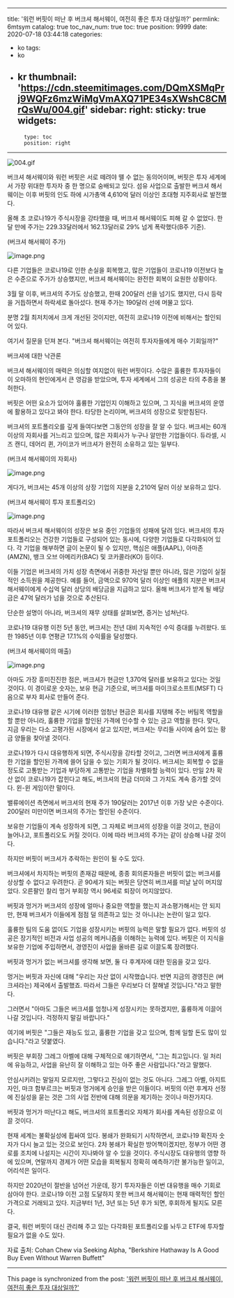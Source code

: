 
---
title: '워런 버핏이 떠난 후 버크셔 해서웨이, 여전히 좋은 투자 대상일까?'
permlink: 6mtsym
catalog: true
toc_nav_num: true
toc: true
position: 9999
date: 2020-07-18 03:44:18
categories:
- ko
tags:
- ko
- kr
thumbnail: 'https://cdn.steemitimages.com/DQmXSMqPrj9WQFz6mzWiMgVmAXQ71PE34sXWshC8CMrQsWu/004.gif'
sidebar:
    right:
        sticky: true
widgets:
    -
        type: toc
        position: right
---


![004.gif](https://cdn.steemitimages.com/DQmXSMqPrj9WQFz6mzWiMgVmAXQ71PE34sXWshC8CMrQsWu/004.gif)

버크셔 해서웨이와 워런 버핏은 서로 떼려야 뗄 수 없는 동의어이며, 버핏은 투자 세계에서 가장 위대한 투자자 중 한 명으로 숭배되고 있다. 섬유 사업으로 출발한 버크셔 해서웨이는 이후 버핏의 인도 하에 시가총액 4,610억 달러 이상인 초대형 지주회사로 발전했다.
 
올해 초 코로나19가 주식시장을 강타했을 때, 버크셔 해서웨이도 피해 갈 수 없었다. 한 달 만에 주가는 229.33달러에서 162.13달러로 29% 넘게 폭락했다(B주 기준).
 
(버크셔 해서웨이 주가)

![image.png](https://cdn.steemitimages.com/DQmbxj4dJrdPSrF2TDmSt3xVfiXUETpvTkjSqL5aRBiNfwL/image.png)

다른 기업들은 코로나19로 인한 손실을 회복했고, 많은 기업들이 코로나19 이전보다 높은 수준으로 주가가 상승했지만, 버크셔 해서웨이는 완전한 회복이 요원한 상황이다.
 
3월 말 이후, 버크셔의 주가도 상승했고, 한때 200달러 선을 넘기도 했지만, 다시 등락을 거듭하면서 하락세로 돌아섰다. 현재 주가는 190달러 선에 머물고 있다.
 
분명 2월 최저치에서 크게 개선된 것이지만, 여전히 코로나19 이전에 비해서는 할인되어 있다.
 
여기서 질문을 던져 본다. "버크셔 해서웨이는 여전히 투자자들에게 매수 기회일까?"
 
버크셔에 대한 낙관론
 
버크셔 해서웨이의 매력은 의심할 여지없이 워런 버핏이다. 수많은 훌륭한 투자자들이 이 오마하의 현인에게서 큰 영감을 받았으며, 투자 세계에서 그의 성공은 타의 추종을 불허한다.
 
버핏은 어떤 요소가 있어야 훌륭한 기업인지 이해하고 있으며, 그 지식을 버크셔의 운영에 활용하고 있다고 봐야 한다. 타당한 논리이며, 버크셔의 성장으로 뒷받침된다.
 
버크셔의 포트폴리오를 깊게 들여다보면 그동안의 성장을 잘 알 수 있다. 버크셔는 60개 이상의 자회사를 거느리고 있으며, 많은 자회사가 누구나 알만한 기업들이다. 듀라셀, 시즈 캔디, 데어리 퀸, 가이코가 버크셔가 완전히 소유하고 있는 일부다.
 
(버크셔 해서웨이의 자회사)

![image.png](https://cdn.steemitimages.com/DQmYkkiqAVhAzyHAu7QGHHTtwgagf7tyF5oRSFgYJvgioEu/image.png)

게다가, 버크셔는 45개 이상의 상장 기업의 지분을 2,210억 달러 이상 보유하고 있다.
 
(버크셔 해서웨이 투자 포트폴리오)

![image.png](https://cdn.steemitimages.com/DQmdrkYLrr8ghuZoGK51sonGjGM8cCWPXkRDRnVqnudk73k/image.png)

따라서 버크셔 해서웨이의 성장은 보유 중인 기업들의 성패에 달려 있다. 버크셔의 투자 포트폴리오는 건강한 기업들로 구성되어 있는 동시에, 다양한 기업들로 다각화되어 있다. 각 기업을 해부하면 글이 논문이 될 수 있지만, 핵심은 애플(AAPL), 아마존(AMZN), 뱅크 오브 아메리카(BAC) 및 코카콜라(KO) 등이다.
 
이들 기업은 버크셔의 가치 성장 측면에서 귀중한 자산일 뿐만 아니라, 많은 기업이 실질적인 소득원을 제공한다. 예를 들어, 금액으로 970억 달러 이상인 애플의 지분은 버크셔 해서웨이에게 수십억 달러 상당의 배당금을 지급하고 있다. 올해 버크셔가 받게 될 배당금은 47억 달러가 넘을 것으로 추산된다.
 
단순한 설명이 아니라, 버크셔의 재무 상태를 살펴보면, 증거는 넘쳐난다.
 
코로나19 대유행 이전 5년 동안, 버크셔는 전년 대비 지속적인 수익 증대를 누려왔다. 또한 1985년 이후 연평균 17.1%의 수익률을 달성했다.
 
(버크셔 해서웨이의 매출)

![image.png](https://cdn.steemitimages.com/DQmWYkhY9J3MYVXNNt1CYTXmFP6xGin74hJfeSgENGesxHS/image.png)

아마도 가장 흥미진진한 점은, 버크셔가 현금만 1,370억 달러를 보유하고 있다는 것일 것이다. 이 경이로운 숫자는, 보유 현금 기준으로, 버크셔를 마이크로소프트(MSFT) 다음으로 부자 회사로 만들어 준다.
 
코로나19 대유행 같은 시기에 이러한 엄청난 현금은 회사를 지탱해 주는 버팀목 역할을 할 뿐만 아니라, 훌륭한 기업을 할인된 가격에 인수할 수 있는 금고 역할을 한다. 맞다, 지금 우리는 다소 고평가된 시장에서 살고 있지만, 버크셔는 무리들 사이에 숨어 있는 황금 양들을 찾아낼 것이다.
 
코로나19가 다시 대유행하게 되면, 주식시장을 강타할 것이고, 그러면 버크셔에게 훌륭한 기업을 할인된 가격에 쓸어 담을 수 있는 기회가 될 것이다. 버크셔는 회복할 수 없을 정도로 고통받는 기업과 부당하게 고통받는 기업을 차별화할 능력이 있다. 만일 2차 확산 없이 코로나19가 잡힌다고 해도, 버크셔의 현금 더미와 그 가치도 계속 증가할 것이다. 윈-윈 게임이란 말이다.
 
밸류에이션 측면에서 버크셔의 현재 주가 190달러는 2017년 이후 가장 낮은 수준이다. 200달러 미만이면 버크셔의 주가는 할인된 수준이다.
 
보유한 기업들이 계속 성장하게 되면, 그 자체로 버크셔의 성장을 이끌 것이고, 현금이 늘어나고, 포트폴리오도 커질 것이다. 이에 따라 버크셔의 주가는 같이 상승해 나갈 것이다.
 
하지만 버핏이 버크셔가 추락하는 원인이 될 수도 있다.
 
버크셔에서 차지하는 버핏의 존재감 때문에, 종종 회의론자들은 버핏이 없는 버크셔를 상상할 수 없다고 우려한다. 곧 90세가 되는 버핏은 당연히 버크셔를 떠날 날이 머지않았다. 오른팔인 찰리 멍거 부회장 역시 96세로 퇴장이 머지않았다.
 
버핏과 멍거가 버크셔의 성장에 얼마나 중요한 역할을 했는지 과소평가해서는 안 되지만, 현재 버크셔가 이들에게 점점 덜 의존하고 있는 것 아니냐는 논란이 일고 있다.
 
훌륭한 팀의 도움 없이도 기업을 성장시키는 버핏의 능력은 말할 필요가 없다. 버핏의 성공은 장기적인 비전과 사업 성공의 메커니즘을 이해하는 능력에 있다. 버핏은 이 지식을 보유한 기업에 주입하면서, 경영진이 사업을 올바른 길로 이끌도록 장려했다.
 
버핏과 멍거가 없는 버크셔를 생각해 보면, 둘 다 후계자에 대한 믿음을 갖고 있다.
 
멍거는 버핏과 자신에 대해 "우리는 자산 없이 시작했습니다. 반면 지금의 경영진은 (버크셔라는) 제국에서 출발했죠. 따라서 그들은 우리보다 더 잘해낼 것입니다."라고 말한다.
 
그러면서 "아마도 그들은 버크셔를 엄청나게 성장시키는 못하겠지만, 훌륭하게 이끌어나갈 것입니다. 걱정하지 말길 바랍니다."
 
여기에 버핏은 "그들은 재능도 있고, 훌륭한 기업을 갖고 있으며, 함께 일할 돈도 많이 있습니다."라고 덧붙였다.
 
버핏은 부회장 그레그 아벨에 대해 구체적으로 얘기하면서, "그는 최고입니다. 일 처리에 유능하고, 사업을 유난히 잘 이해하고 있는 아주 좋은 사람입니다."라고 말했다.
 
안심시키려는 말일지 모르지만, 그렇다고 진심이 없는 것도 아니다. 그레그 아벨, 아지트 자인, 마크 함부르크는 버핏과 멍거에게 승인을 받은 이들이다. 버핏의 이런 후계자 선정에 진실성을 묻는 것은 그의 사업 전반에 대해 의문을 제기하는 것이나 마찬가지다.
 
버핏과 멍거가 떠난다고 해도, 버크셔의 포트폴리오 자체가 회사를 계속된 성장으로 이끌 것이다.
 
현재 세계는 불확실성에 휩싸여 있다. 봉쇄가 완화되기 시작하면서, 코로나19 확진자 숫자가 다시 늘고 있는 것으로 보인다. 2차 봉쇄가 확실한 방어책이겠지만, 정부가 어떤 경로를 조치에 나설지는 시간이 지나봐야 알 수 있을 것이다. 주식시장도 대유행의 영향 하에 있으며, 연말까지 경제가 어떤 모습을 회복될지 정확히 예측하기란 불가능한 일이고, 어리석은 일이다.
 
하지만 2020년이 절반을 넘어선 가운데, 장기 투자자들은 이번 대유행을 매수 기회로 삼아야 한다. 코로나19 이전 고점 도달하지 못한 버크셔 해서웨이는 현재 매력적인 할인 가격으로 거래되고 있다. 지금부터 1년, 3년 또는 5년 후가 되면, 후회하게 될지도 모른다.
 
결국, 워런 버핏이 대신 관리해 주고 있는 다각화된 포트폴리오를 놔두고 ETF에 투자할 필요가 없을 수도 있다.
 
자료 출처: Cohan Chew via Seeking Alpha, "Berkshire Hathaway Is A Good Buy Even Without Warren Buffett"

- - -

This page is synchronized from the post: ['워런 버핏이 떠난 후 버크셔 해서웨이, 여전히 좋은 투자 대상일까?'](https://steemit.com/@pius.pius/6mtsym)
